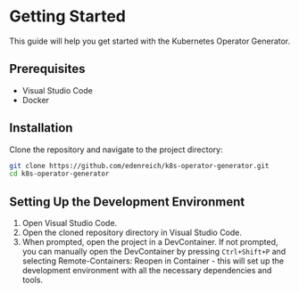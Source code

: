 # Getting Started

This guide will help you get started with the Kubernetes Operator Generator.

## Prerequisites

-   Visual Studio Code
-   Docker

## Installation

Clone the repository and navigate to the project directory:

```sh
git clone https://github.com/edenreich/k8s-operator-generator.git
cd k8s-operator-generator
```

## Setting Up the Development Environment

1. Open Visual Studio Code.
2. Open the cloned repository directory in Visual Studio Code.
3. When prompted, open the project in a DevContainer. If not prompted, you can manually open the DevContainer by pressing `Ctrl+Shift+P` and selecting Remote-Containers: Reopen in Container - this will set up the development environment with all the necessary dependencies and tools.
